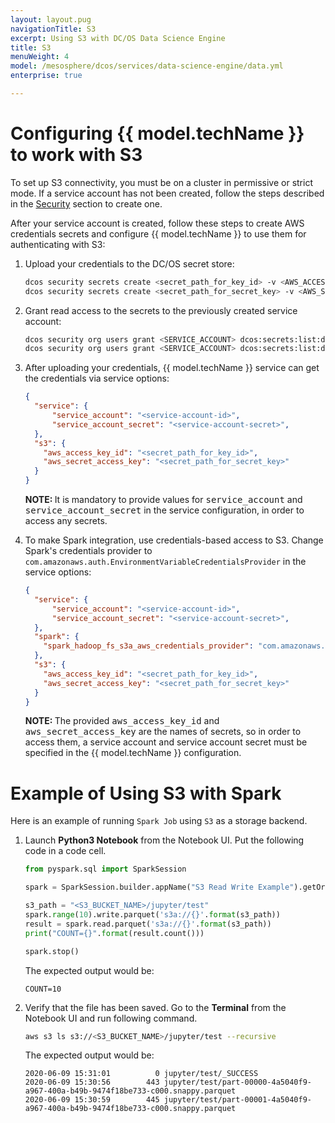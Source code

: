 ```yaml
---
layout: layout.pug
navigationTitle: S3
excerpt: Using S3 with DC/OS Data Science Engine
title: S3
menuWeight: 4
model: /mesosphere/dcos/services/data-science-engine/data.yml
enterprise: true

---
```


# Configuring {{ model.techName }} to work with S3

To set up S3 connectivity, you must be on a cluster in permissive or strict mode. If a service account has not been created, follow the steps described in the [Security](/mesosphere/dcos/services/data-science-engine/2.1.0/security/) section to create one. 

After your service account is created, follow these steps to create AWS credentials secrets and configure {{ model.techName }} to use them for authenticating with S3:

1. Upload your credentials to the DC/OS secret store:

    ```bash
    dcos security secrets create <secret_path_for_key_id> -v <AWS_ACCESS_KEY_ID>
    dcos security secrets create <secret_path_for_secret_key> -v <AWS_SECRET_ACCESS_KEY>
    ```

1. Grant read access to the secrets to the previously created service account:

    ```bash
    dcos security org users grant <SERVICE_ACCOUNT> dcos:secrets:list:default:<secret_path_for_key_id> read
    dcos security org users grant <SERVICE_ACCOUNT> dcos:secrets:list:default:<secret_path_for_secret_key> read
    ```

1. After uploading your credentials, {{ model.techName }} service can get the credentials via service options:

    ```json
    {
      "service": {
          "service_account": "<service-account-id>",
          "service_account_secret": "<service-account-secret>",
      },
      "s3": {
        "aws_access_key_id": "<secret_path_for_key_id>",
        "aws_secret_access_key": "<secret_path_for_secret_key>"
      }
    }
    ```
    <p class="message--note"><strong>NOTE: </strong> It is mandatory to provide values for <tt>service_account</tt> and <tt>service_account_secret</tt> in the service configuration, in order to access any secrets.</p>

1. To make Spark integration, use credentials-based access to S3. Change Spark's credentials provider to `com.amazonaws.auth.EnvironmentVariableCredentialsProvider` in the service options:

    ```json
    {
      "service": {
          "service_account": "<service-account-id>",
          "service_account_secret": "<service-account-secret>",
      },
      "spark": {
        "spark_hadoop_fs_s3a_aws_credentials_provider": "com.amazonaws.auth.EnvironmentVariableCredentialsProvider"
      },
      "s3": {
        "aws_access_key_id": "<secret_path_for_key_id>",
        "aws_secret_access_key": "<secret_path_for_secret_key>"
      }
    }
    ```

    <p class="message--note"><strong>NOTE: </strong> The provided <tt>aws_access_key_id</tt> and <tt>aws_secret_access_key</tt> are the names of secrets, so in order to access them, a service account and service account secret must be specified in the {{ model.techName }} configuration.</p>

# Example of Using S3 with Spark

Here is an example of running `Spark Job` using `S3` as a storage backend.

1. Launch **Python3 Notebook** from the Notebook UI. Put the following code in a code cell.

    ```python
    from pyspark.sql import SparkSession
    
    spark = SparkSession.builder.appName("S3 Read Write Example").getOrCreate()

    s3_path = "<S3_BUCKET_NAME>/jupyter/test"
    spark.range(10).write.parquet('s3a://{}'.format(s3_path))
    result = spark.read.parquet('s3a://{}'.format(s3_path))
    print("COUNT={}".format(result.count()))

    spark.stop()
    ```

    The expected output would be:

    ```text
    COUNT=10
    ```

1. Verify that the file has been saved. Go to the **Terminal** from the Notebook UI and run following command.

    ```bash
    aws s3 ls s3://<S3_BUCKET_NAME>/jupyter/test --recursive
    ```

    The expected output would be:

    ```log
    2020-06-09 15:31:01          0 jupyter/test/_SUCCESS
    2020-06-09 15:30:56        443 jupyter/test/part-00000-4a5040f9-a967-400a-b49b-9474f18be733-c000.snappy.parquet
    2020-06-09 15:30:59        445 jupyter/test/part-00001-4a5040f9-a967-400a-b49b-9474f18be733-c000.snappy.parquet
    ```
